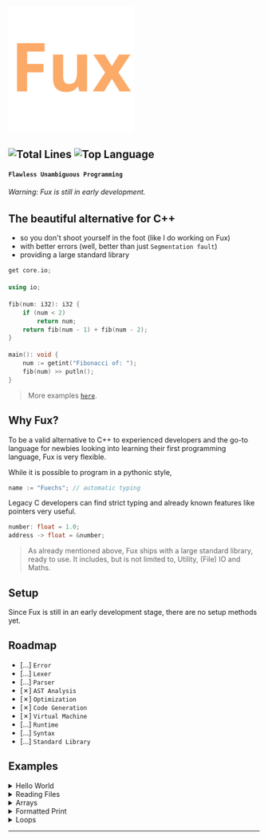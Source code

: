 <!-- FUX COLORS - #fcaa68 - #ec243c -->

<img src="./art/fux-material-icon.svg" width=50%></img>

![Total Lines](https://img.shields.io/tokei/lines/github.com/Fuechs/Fux?style=for-the-badge)
![Top Language](https://img.shields.io/github/languages/top/Fuechs/Fux?style=for-the-badge)
---

**`Flawless Unambiguous Programming`**

###### Warning: Fux is still in early development.

## The beautiful alternative for C++ 

- so you don't shoot yourself in the foot (like I do working on Fux)
- with better errors (well, better than just `Segmentation fault`) 
- providing a large standard library


```cpp
get core.io;

using io;

fib(num: i32): i32 {
    if (num < 2) 
        return num;
    return fib(num - 1) + fib(num - 2);
}

main(): void {
    num := getint("Fibonacci of: ");
    fib(num) >> putln();
}
```

> More examples [`here`](#examples).

## Why Fux?

To be a valid alternative to C++ to experienced developers and the go-to language for newbies looking into learning their first programming language, Fux is very flexible.

While it is possible to program in a pythonic style,

```cpp
name := "Fuechs"; // automatic typing
```

Legacy C developers can find strict typing and already known features like pointers very useful.

```cpp
number: float = 1.0;
address -> float = &number;
```

> As already mentioned above, Fux ships with a large standard library, ready to use.
> It includes, but is not limited to, Utility, (File) IO and Maths. 

## Setup

Since Fux is still in an early development stage, there are no setup methods yet.

## Roadmap

- [...] `Error`
- [...] `Lexer`
- [...] `Parser`
- [&cross;] `AST Analysis`
- [&cross;] `Optimization`
- [&cross;] `Code Generation`
- [&cross;] `Virtual Machine`
- [...] `Runtime`
- [...] `Syntax`
- [...] `Standard Library`

## Examples

<details>
    <summary>Hello World</summary>

<br>

```cpp
get core.io;

main(): void { 
    io.putln("Hello World!");
}
```

</details>

<details>
    <summary>Reading Files</summary>

<br>

```cpp
get core.file;
get core.io;

using file;

main(): void { 
    filePath := "path/file.txt";
    file := File(filePath, 'r');
    if (!?file) // check if file does not (-> !) exist (-> ?)
        io.err("Could not open "+filePath);
    contents := file.read();
}
```

</details>

<details>
    <summary>Arrays</summary>

<br>

```cpp
main(): void { 
    someArray: i32[];
    someArray[] << 1; // someArray = {1}
    someArray[] << 3; // someArray = {1, 3}
}
```

</details>

<details>
    <summary>Formatted Print</summary>

<br>

```cpp
get core.io;

main(): void {
    res := 1;
    io.printf("Result: %i", res);
}
```

</details>

<details>
    <summary>Loops</summary>

<br>

```cpp
main(): void {

    string := "Some String";

    /// For-In Loop

    for (c: char) in (string) // {
        doSomething();
    // }

    /// For Loop

    for (i: u8; i < 10; ++i) // {
        doSomething();
    // }

    /// While Loop

    while (true) // {
        doSomething();
    // }

}
```

</details>

---